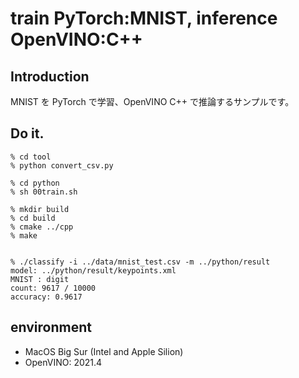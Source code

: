 # train PyTorch:MNIST, inference OpenVINO:C++

## Introduction

MNIST を PyTorch で学習、OpenVINO C++ で推論するサンプルです。


## Do it.


```
% cd tool
% python convert_csv.py

% cd python
% sh 00train.sh

% mkdir build
% cd build
% cmake ../cpp
% make


% ./classify -i ../data/mnist_test.csv -m ../python/result 
model: ../python/result/keypoints.xml
MNIST : digit
count: 9617 / 10000
accuracy: 0.9617
```

## environment

- MacOS Big Sur (Intel and Apple Silion)
- OpenVINO: 2021.4
